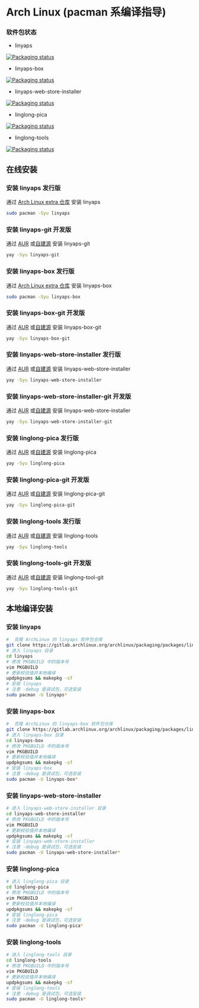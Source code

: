 # Arch Linux (pacman 系编译指导)

### 软件包状态

- linyaps 

[![Packaging status](https://repology.org/badge/vertical-allrepos/linyaps.svg)](https://repology.org/project/linyaps/versions)

- linyaps-box

[![Packaging status](https://repology.org/badge/vertical-allrepos/linyaps-box.svg)](https://repology.org/project/linyaps-box/versions)

- linyaps-web-store-installer 

[![Packaging status](https://repology.org/badge/vertical-allrepos/linyaps-web-store-installer.svg)](https://repology.org/project/linyaps-web-store-installer/versions)

- linglong-pica

[![Packaging status](https://repology.org/badge/vertical-allrepos/linglong-pica.svg)](https://repology.org/project/linglong-pica/versions)

- linglong-tools

[![Packaging status](https://repology.org/badge/vertical-allrepos/linglong-tools.svg)](https://repology.org/project/linglong-tools/versions)

## 在线安装

### 安装 linyaps 发行版

通过 [Arch Linux extra 仓库](https://archlinux.org/packages/extra/x86_64/linyaps/) 安装 linyaps

```bash
sudo pacman -Syu linyaps
```

### 安装 linyaps-git 开发版

通过 [AUR](https://aur.archlinux.org/packages/linyaps-git) 或[自建源](https://github.com/taotieren/aur-repo) 安装 linyaps-git

```bash
yay -Syu linyaps-git
```

### 安装 linyaps-box 发行版

通过 [Arch Linux extra 仓库](https://archlinux.org/packages/extra/x86_64/linyaps-box/) 安装 linyaps-box

```bash
sudo pacman -Syu linyaps-box
```

### 安装 linyaps-box-git 开发版

通过 [AUR](https://aur.archlinux.org/packages/linyaps-box-git) 或[自建源](https://github.com/taotieren/aur-repo) 安装 linyaps-box-git

```bash
yay -Syu linyaps-box-git
```

### 安装 linyaps-web-store-installer 发行版

通过 [AUR](https://aur.archlinux.org/packages/linyaps-web-store-installer) 或[自建源](https://github.com/taotieren/aur-repo) 安装 linyaps-web-store-installer

```bash
yay -Syu linyaps-web-store-installer
```

### 安装 linyaps-web-store-installer-git 开发版

通过 [AUR](https://aur.archlinux.org/packages/linyaps-web-store-installer-git) 或[自建源](https://github.com/taotieren/aur-repo) 安装 linyaps-web-store-installer

```bash
yay -Syu linyaps-web-store-installer-git
```

### 安装 linglong-pica 发行版

通过 [AUR](https://aur.archlinux.org/packages/linglong-pica) 或[自建源](https://github.com/taotieren/aur-repo) 安装 linglong-pica

```bash
yay -Syu linglong-pica
```

### 安装 linglong-pica-git 开发版

通过 [AUR](https://aur.archlinux.org/packages/linglong-pica-git) 或[自建源](https://github.com/taotieren/aur-repo) 安装 linglong-pica-git

```bash
yay -Syu linglong-pica-git
```

### 安装 linglong-tools 发行版

通过 [AUR](https://aur.archlinux.org/packages/linglong-tools) 或[自建源](https://github.com/taotieren/aur-repo) 安装 linglong-tools

```bash
yay -Syu linglong-tools
```

### 安装 linglong-tools-git 开发版

通过 [AUR](https://aur.archlinux.org/packages/linglong-tools-git) 或[自建源](https://github.com/taotieren/aur-repo) 安装 linglong-tool-git

```bash
yay -Syu linglong-tools-git
```

## 本地编译安装

### 安装 linyaps

```bash
#  克隆 ArchLinux 的 linyaps 软件包仓库
git clone https://gitlab.archlinux.org/archlinux/packaging/packages/linyaps.git
# 进入 linyaps 目录
cd linyaps
# 修改 PKGBUILD 中的版本号
vim PKGBUILD
# 更新校验值并本地编译
updpkgsums && makepkg -sf
# 安装 linyaps 
# 注意 -debug 是调试包，可选安装
sudo pacman -U linyaps*
```
### 安装 linyaps-box

```bash
#  克隆 ArchLinux 的 linyaps-box 软件包仓库
git clone https://gitlab.archlinux.org/archlinux/packaging/packages/linyaps-box.git
# 进入 linyaps-box 目录
cd linyaps-box
# 修改 PKGBUILD 中的版本号
vim PKGBUILD
# 更新校验值并本地编译
updpkgsums && makepkg -sf
# 安装 linyaps-box 
# 注意 -debug 是调试包，可选安装
sudo pacman -U linyaps-box*
```

### 安装 linyaps-web-store-installer

```bash
# 进入 linyaps-web-store-installer 目录
cd linyaps-web-store-installer
# 修改 PKGBUILD 中的版本号
vim PKGBUILD
# 更新校验值并本地编译
updpkgsums && makepkg -sf
# 安装 linyaps-web-store-installer
# 注意 -debug 是调试包，可选安装
sudo pacman -U linyaps-web-store-installer*
```

### 安装 linglong-pica

```bash
# 进入 linglong-pica 目录
cd linglong-pica
# 修改 PKGBUILD 中的版本号
vim PKGBUILD
# 更新校验值并本地编译
updpkgsums && makepkg -sf
# 安装 linglong-pica 
# 注意 -debug 是调试包，可选安装
sudo pacman -U linglong-pica*
```

### 安装 linglong-tools

```bash
# 进入 linglong-tools 目录
cd linglong-tools
# 修改 PKGBUILD 中的版本号
vim PKGBUILD
# 更新校验值并本地编译
updpkgsums && makepkg -sf
# 安装 linglong-tools 
# 注意 -debug 是调试包，可选安装
sudo pacman -U linglong-tools*
```

